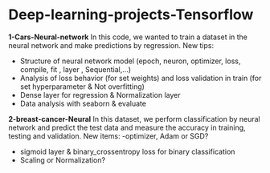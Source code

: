 # Deep-learning-projects-Tensorflow

**1-Cars-Neural-network**
In this code, we wanted to train a dataset in the neural network and make predictions by regression. New tips:
- Structure of neural network model (epoch, neuron, optimizer, loss, compile, fit , layer , Sequential,...)
- Analysis of loss behavior (for set weights) and loss validation in train (for set hyperparameter & Not overfitting)
- Dense layer for regression & Normalization layer
- Data analysis with seaborn & evaluate

**2-breast-cancer-Neural**
In this dataset, we perform classification by neural network and predict the test data and measure the accuracy in training, testing and validation.
New items:
-optimizer, Adam or SGD?
- sigmoid layer & binary_crossentropy loss for  binary classification
- Scaling or Normalization?
